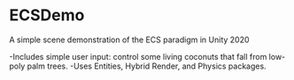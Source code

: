 # ECSDemo
A simple scene demonstration of the ECS paradigm in Unity 2020

-Includes simple user input: control some living coconuts that fall from low-poly palm trees.
-Uses Entities, Hybrid Render, and Physics packages.
